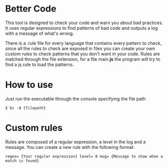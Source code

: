 # Better Code
This tool is designed to check your code and warn you about bad practices. It uses regular expressions to find patterns of bad code and outputs a log with a message of what's wrong.

There is a .rule file for every language that contains every pattern to check, since all the rules to check are exposed in files you can create your own custom rules to check patterns that you don't want in your code. Rules are matched through the file extension, for a file main.**js** the program will try to find a js.rule to load the patterns.

# How to use
Just run the executable through the console specifying the file path
````
$ bc -d {filepath}
````

# Custom rules
Rules are composed of a regular expression, a level in the log and a message. You can create a new rule with the following format:
````
regex= {Your regular expression} level= 0 msg= {Message to show when a match is found}
````